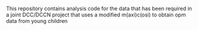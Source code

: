This repository contains analysis code for the data that has been required
in a joint DCC/DCCN project that uses a modified m(axi)c(osi) to obtain opm
data from young children
